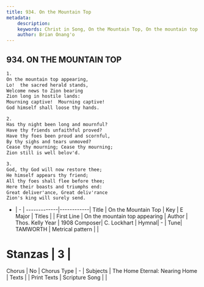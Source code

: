 ```yaml
---
title: 934. On the Mountain Top
metadata:
    description: 
    keywords: Christ in Song, On the Mountain Top, On the mountain top appearing, 
    author: Brian Onang'o
---
```



## 934. ON THE MOUNTAIN TOP

```txt
1.
On the mountain top appearing,
Lo!  the sacred herald stands,
Welcome news to Zion bearing
Zion long in hostile lands:
Mourning captive!  Mourning captive!
God himself shall loose thy hands.

2.
Has thy night been long and mournful?
Have thy friends unfaithful proved?
Have thy foes been proud and scornful,
By thy sighs and tears unmoved?
Cease thy mourning; Cease thy mourning;
Zion still is well belov'd.

3.
God, thy God will now restore thee;
He himself appears thy friend;
All thy foes shall flee before thee;
Here their boasts and triumphs end:
Great deliver'ance, Great deliv'rance
Zion's king will surely send.

```

- |   -  |
-------------|------------|
Title | On the Mountain Top |
Key | E Major |
Titles |  |
First Line | On the mountain top appearing |
Author | Thos. Kelly
Year | 1908
Composer| C. Lockhart |
Hymnal|  - |
Tune| TAMWORTH |
Metrical pattern | |
# Stanzas | 3 |
Chorus | No |
Chorus Type | - |
Subjects | The Home Eternal: Nearing Home |
Texts |  |
Print Texts | 
Scripture Song |  |
  

